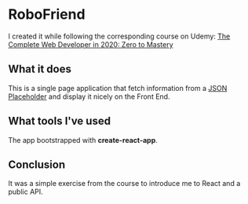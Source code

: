 # RoboFriend

I created it while following the corresponding course on Udemy: [The Complete Web Developer in 2020: Zero to Mastery](https://www.udemy.com/course/the-complete-web-developer-zero-to-mastery/)


## What it does

This is a single page application that fetch information from a [JSON Placeholder](http://jsonplaceholder.typicode.com/) and display it nicely on the Front End.

## What tools I've used

The app bootstrapped with __create-react-app__.

## Conclusion

It was a simple exercise from the course to introduce me to React and a public API.